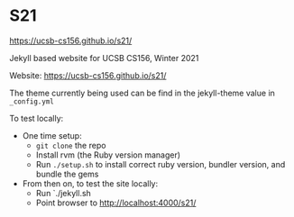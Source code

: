 # S21

https://ucsb-cs156.github.io/s21/

Jekyll based website for UCSB CS156, Winter 2021

Website: <https://ucsb-cs156.github.io/s21/>

The theme currently being used can be find in the jekyll-theme value
in `_config.yml`

To test locally:
* One time setup:
    * `git clone` the repo
    * Install rvm (the Ruby version manager)
    * Run `./setup.sh` to install correct ruby version, bundler version, and bundle the gems
* From then on, to test the site locally:
    * Run `./jekyll.sh
    * Point browser to <http://localhost:4000/s21/>

